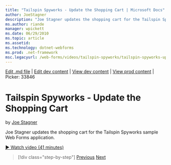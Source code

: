 ```yaml
---
title: "Tailspin Spyworks - Update the Shopping Cart | Microsoft Docs"
author: JoeStagner
description: "Joe Stagner updates the shopping cart for the Tailspin Spyworks sample Web Forms application."
ms.author: riande
manager: wpickett
ms.date: 06/29/2010
ms.topic: article
ms.assetid: 
ms.technology: dotnet-webforms
ms.prod: .net-framework
msc.legacyurl: /web-forms/videos/tailspin-spyworks/tailspin-spyworks-update-the-shopping-cart
---
```

[Edit .md file](C:\Projects\msc\dev\Msc.Www\Web.ASP\App_Data\github\web-forms\videos\tailspin-spyworks\tailspin-spyworks-update-the-shopping-cart.md) | [Edit dev content](http://www.aspdev.net/umbraco#/content/content/edit/26899) | [View dev content](http://docs.aspdev.net/tutorials/web-forms/videos/tailspin-spyworks/tailspin-spyworks-update-the-shopping-cart.html) | [View prod content](http://www.asp.net/web-forms/videos/tailspin-spyworks/tailspin-spyworks-update-the-shopping-cart) | Picker: 33846

Tailspin Spyworks - Update the Shopping Cart
====================
by [Joe Stagner](https://github.com/JoeStagner)

Joe Stagner updates the shopping cart for the Tailspin Spyworks sample Web Forms application.

[&#9654; Watch video (41 minutes)](https://channel9.msdn.com/Blogs/ASP-NET-Site-Videos/tailspin-spyworks-update-the-shopping-cart)

>[!div class="step-by-step"] [Previous](tailspin-spyworks-display-shopping-cart.md) [Next](tailspin-spyworks-migrate-the-shopping-cart.md)